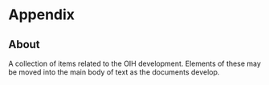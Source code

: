 # Appendix

## About

A collection of items related to the OIH development.  Elements of these may
be moved into the main body of text as the documents develop.  
